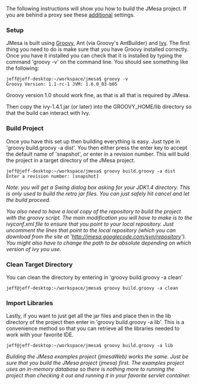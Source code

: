 The following instructions will show you how to build the JMesa project. If you are behind a proxy see these [additional](ProjectBuildBehindProxy.md) settings.

### Setup ###

JMesa is built using [Groovy](http://groovy.codehaus.org/), Ant (via Groovy's AntBuilder) and [Ivy](http://ant.apache.org/ivy/). The first thing you need to do is make sure that you have Groovy installed correctly. Once you have it installed you can check that it is installed by typing the command 'groovy -v' on the command line. You should see something like the following:

```
jeff@jeff-desktop:~/workspace/jmesa$ groovy -v
Groovy Version: 1.1-rc-1 JVM: 1.6.0_03-b05
```

Groovy version 1.0 should work fine, as that is all that is required by JMesa.

Then copy the ivy-1.4.1.jar (or later) into the GROOVY\_HOME/lib directory so that the build can interact with Ivy.

### Build Project ###

Once you have this set up then building everything is easy. Just type in 'groovy build.groovy -a dist'. You then either press the enter key to accept the default name of 'snapshot', or enter in a revision number. This will build the project in a target directory of the JMesa project.

```
jeff@jeff-desktop:~/workspace/jmesa$ groovy build.groovy -a dist
Enter a revision number: [snapshot]
```

_Note: you will get a Swing dialog box asking for your JDK1.4 directory. This is only used to build the retro jar files. You can just safely hit cancel and let the build proceed._

_You also need to have a local copy of the repository to build the project with the groovy script. The main modification you will have to make is to the ivyconf.xml file to ensure that you point to your local repository. Just uncomment the lines that point to the local repository (which you can download from the site at 'http://jmesa.googlecode.com/svn/repository'). You might also have to change the path to be absolute depending on which version of ivy you use._

### Clean Target Directory ###

You can clean the directory by entering in 'groovy build.groovy -a clean'

```
jeff@jeff-desktop:~/workspace/jmesa$ groovy build.groovy -a clean
```

### Import Libraries ###

Lastly, if you want to just get all the jar files and place then in the lib directory of the project then enter in 'groovy build.groovy -a lib'. This is a convenience method so that you can retrieve all the libraries needed to work with your favorite IDE.

```
jeff@jeff-desktop:~/workspace/jmesa$ groovy build.groovy -a lib
```

_Building the JMesa examples project (jmesaWeb) works the same. Just be sure that you build the JMesa project (jmesa) first. The examples project uses an in-memory database so there is nothing more to running the project than checking it out and running it in your favorite servlet container._